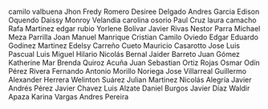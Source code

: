 camilo valbuena 
Jhon Fredy Romero
Desiree Delgado
Andres Garcia 
Edison Oquendo
Daissy Monroy Velandia
carolina osorio 
Paul Cruz
laura camacho 
Rafa Martinez
edgar rubio
Yorlene Bolívar
Javier Rivas
Nestor Parra
Michael Meza Parrilla
Joan Manuel Manrique
Cristian Camilo Oviedo
Edgar Eduardo Godinez Martinez 
Edelsy Carreño Cueto
Mauricio Casarotto
Jose Luis Pascual
Luis Miguel Hilario
Nicolás Bernal
Jaider Barreto
Juan Gómez 
Katherine Mar 
Brenda Quiroz Acuña
Juan Sebastian Ortiz Rojas
Osmar Odín Pérez Rivera
Fernando Antonio Morillo Noriega
Jose Villarreal
Guillermo Alexander Herrera 
Welinton  Suárez 
Julian Martinez
Nicolás Alegría 
Javier Andrés Pérez 
Javier Chavez
Luis Alzate 
Daniel Burgos
Javier Díaz
Waldir Apaza
Karina Vargas
Andres Pereira



